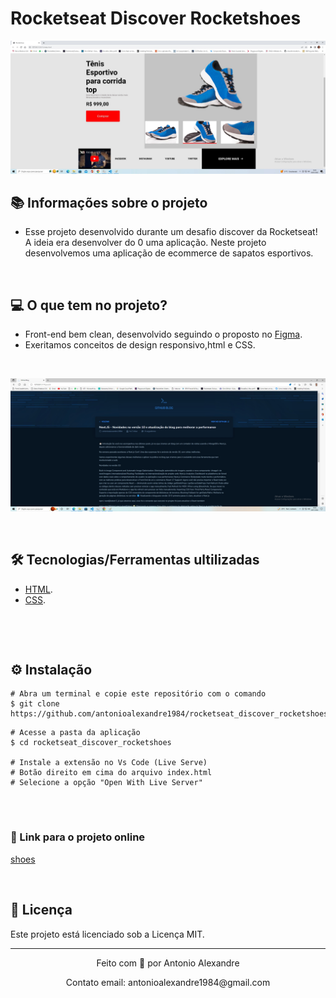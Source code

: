 # Rocketseat Discover Rocketshoes

![mock1](https://github.com/antonioalexandre1984/rocketseat_discover_rocketshoes/blob/main/assets/aplicacao.jpg?raw=true)

## 📚 Informações sobre o projeto

* Esse projeto desenvolvido durante um desafio discover da Rocketseat! A ideia era desenvolver do 0 uma aplicação. Neste projeto desenvolvemos uma aplicação de ecommerce de sapatos esportivos.

&nbsp;

## 💻 O que tem no projeto?

* Front-end bem clean, desenvolvido seguindo o proposto no [Figma](https://www.figma.com/file/iSQh5XZbkiiEDee3mHnhl4/DD-%2F-RocketShoes/duplicate).
* Exeritamos conceitos de design responsivo,html e CSS.


&nbsp;

![mock2](https://github.com/antonioalexandre1984/GithubBlog/blob/main/public/imagesApp/blog3.jpg)

&nbsp;

## 🛠️ Tecnologias/Ferramentas ultilizadas

* [HTML](https://pt-br.reactjs.org/E).
* [CSS](https://react-hook-form.com/).

&nbsp;

&nbsp;

## ⚙️ Instalação
```
# Abra um terminal e copie este repositório com o comando
$ git clone https://github.com/antonioalexandre1984/rocketseat_discover_rocketshoes
```

```
# Acesse a pasta da aplicação
$ cd rocketseat_discover_rocketshoes

# Instale a extensão no Vs Code (Live Serve)
# Botão direito em cima do arquivo index.html
# Selecione a opção "Open With Live Server"


```

&nbsp;

### 🔗 Link para o projeto online


[shoes](https://githubblog-omega.vercel.app/)

&nbsp;

## 📝 Licença

Este projeto está licenciado sob a Licença MIT.


---

<p align="center">Feito com 💙 por Antonio Alexandre</p>
<p align="center">Contato email: antonioalexandre1984@gmail.com</p>

